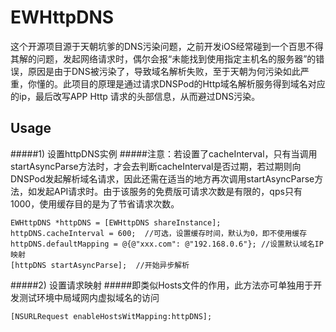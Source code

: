 # EWHttpDNS
这个开源项目源于天朝坑爹的DNS污染问题，之前开发iOS经常碰到一个百思不得其解的问题，发起网络请求时，偶尔会报“未能找到使用指定主机名的服务器”的错误，原因是由于DNS被污染了，导致域名解析失败，至于天朝为何污染如此严重，你懂的。此项目的原理是通过请求DNSPod的Http域名解析服务得到域名对应的ip，最后改写APP Http 请求的头部信息，从而避过DNS污染。

## Usage
#####1) 设置httpDNS实例
#####注意：若设置了cacheInterval，只有当调用startAsyncParse方法时，才会去判断cacheInterval是否过期，若过期则向DNSPod发起解析域名请求，因此还需在适当的地方再次调用startAsyncParse方法，如发起API请求时。由于该服务的免费版可请求次数是有限的，qps只有1000，使用缓存目的是为了节省请求次数。

```objc
EWHttpDNS *httpDNS = [EWHttpDNS shareInstance];
httpDNS.cacheInterval = 600;  //可选，设置缓存时间，默认为0，即不使用缓存
httpDNS.defaultMapping = @{@"xxx.com": @"192.168.0.6"}; //设置默认域名IP映射
[httpDNS startAsyncParse];  //开始异步解析
```
#####2) 设置请求映射
#####即类似Hosts文件的作用，此方法亦可单独用于开发测试环境中局域网内虚拟域名的访问
```objc
[NSURLRequest enableHostsWitMapping:httpDNS];
```
